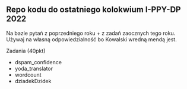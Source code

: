 ## Repo kodu do ostatniego kolokwium I-PPY-DP 2022

Na bazie pytań z poprzedniego roku + z zadań zaocznych tego roku. Używaj na własną odpowiedzialność bo Kowalski wredną mendą jest.

Zadania (40pkt)

-   dspam_confidence
-   yoda_translator
-   wordcount
-   dziadekDzidek
